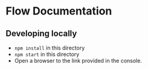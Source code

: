 # Flow Documentation

## Developing locally

* `npm install` in this directory
* `npm start` in this directory
* Open a browser to the link provided in the console.
